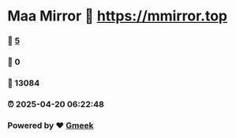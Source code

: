 # Maa Mirror :link: https://mmirror.top 
### :page_facing_up: [5](https://mmirror.top/tag.html) 
### :speech_balloon: 0 
### :hibiscus: 13084 
### :alarm_clock: 2025-04-20 06:22:48 
### Powered by :heart: [Gmeek](https://github.com/Meekdai/Gmeek)
